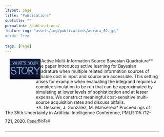 ```yaml
---
layout: page
title: "Publications"
subtitle: ""
permalink: /publications/
feature-img: "assets/img/publications/aurora_02.jpg"
#hide: True

tags: [Page]
---
```


<div style="max-width:20%; float:left" >
    <img style="padding:2% 15%; border-radius: 10%; margin-bottom: 7em; float: left" src="./../assets/img/blog/story.jpeg">
</div>
**Active Multi-Information Source Bayesian Quadrature**<br>
The paper introduces active learning for Bayesian quadrature when multiple related information sources of variable
cost in input and source are accessible. This setting arises for example when evaluating the integrand requires a 
complex simulation to be run that can be approximated by simulating at lower levels of sophistication and at lesser 
expense. We construct meaningful cost-sensitive multi-source acquisition rates and discuss pitfalls.
<div style="line-height:1%;"><br></div>
*A. Gessner, J. Gonzalez, M. Mahsereci* Proceedings of The 35th Uncertainty in Artificial Intelligence Conference, PMLR 115:712-721, 2020. 

<ul style="list-style: none; margin: 0; padding: 0; display: inline-flex; font-size: 0.9em">
    <li><a class="button-projects" href="http://proceedings.mlr.press/v115/gessner20a.html"><p>Paper</p></a></li>
    <li><a class="button-projects" onclick="CollapseBibTeX('Gessner19')"><p>BibTeX</p></a></li>
</ul>

<div id="Gessner19" style="display: none; color: #e6db74;">
  <blockquote style="border: 0px solid #666; padding: 10px; background-color: #2E3440;"> 
    <div style="margin-left: 0.5em;">
      @inproceedings{Gessner19,
        <div style="margin-left: 2em;">
          title = {Active Multi-Information Source Bayesian Quadrature},<br>
          author = {Gessner, Alexandra and Gonzalez, Javier and Mahsereci, Maren},<br>
          booktitle = {Proceedings of The 35th Uncertainty in Artificial Intelligence Conference},<br>
          pages = {712--721},<br>
          year = {2020},<br>
          editor = {Adams, Ryan P. and Gogate, Vibhav},<br>
          volume = {115},<br>
          series = {Proceedings of Machine Learning Research},<br>
          month = {22--25 Jul},<br>
          publisher = {PMLR}
        </div>  
      }
   </div>
  </blockquote>
</div>

---


<div style="line-height:500%;">
    <br>
</div>


<script>
function CollapseBibTeX(name) {
  var x = document.getElementById(name);
  if (x.style.display === "none") {
    x.style.display = "block";
  } else {
    x.style.display = "none";
  }
}
</script>
